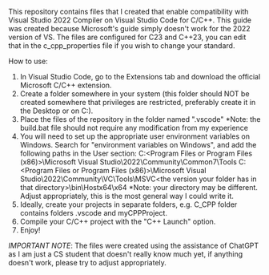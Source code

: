 This repository contains files that I created that enable compatibility with Visual Studio 2022 Compiler on Visual Studio Code for C/C++.
This guide was created because Microsoft's guide simply doesn't work for the 2022 version of VS.
The files are configured for C23 and C++23, you can edit that in the c_cpp_properties file if you wish to change your standard.

How to use:

1) In Visual Studio Code, go to the Extensions tab and download the official Microsoft C/C++ extension.
2) Create a folder somewhere in your system (this folder should NOT be created somewhere that privileges are restricted, preferably create it in the Desktop or on C:\).
3) Place the files of the repository in the folder named ".vscode"
*Note: the build.bat file should not require any modification from my experience
5) You will need to set up the appropriate user environment variables on Windows.
   Search for "environment variables on Windows", and add the following paths in the User section:
    C:\<Program Files or Program Files (x86)>\Microsoft Visual Studio\2022\Community\Common7\Tools
    C:\<Program Files or Program Files (x86)>\Microsoft Visual Studio\2022\Community\VC\Tools\MSVC\<the version your folder has in that directory>\bin\Hostx64\x64
*Note: your directory may be different. Adjust appropriately, this is the most general way I could write it.
6) Ideally, create your projects in separate folders, e.g. C_CPP folder contains folders .vscode and myCPPProject.
7) Compile your C/C++ project with the "C++ Launch" option.
8) Enjoy!

*IMPORTANT NOTE*: The files were created using the assistance of ChatGPT as I am just a CS student that doesn't really know much yet, if anything doesn't work, please try to adjust appropriately.
